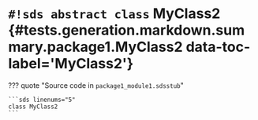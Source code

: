 # `#!sds abstract class` MyClass2 {#tests.generation.markdown.summary.package1.MyClass2 data-toc-label='MyClass2'}

??? quote "Source code in `package1_module1.sdsstub`"

    ```sds linenums="5"
    class MyClass2
    ```
